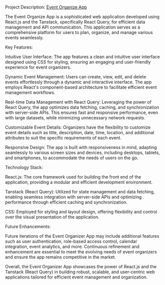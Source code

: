 Project Description: <a href="https://event-organize.netlify.app/">Event Organize App<a/>

The Event Organize App is a sophisticated web application developed using React.js and the Tanstack, specifically React Query, for efficient data management and API communication. This application serves as a comprehensive platform for users to plan, organize, and manage various events seamlessly.

Key Features:

Intuitive User Interface: The app features a clean and intuitive user interface designed using CSS for styling, ensuring an engaging and user-friendly experience for event organizers.

Dynamic Event Management: Users can create, view, edit, and delete events effortlessly through a dynamic and interactive interface. The app employs React's component-based architecture to facilitate efficient event management workflows.

Real-time Data Management with React Query: Leveraging the power of React Query, the app optimizes data fetching, caching, and synchronization with server-side APIs. This ensures fast and responsive performance, even with large datasets, while minimizing unnecessary network requests.

Customizable Event Details: Organizers have the flexibility to customize event details such as title, description, date, time, location, and additional attributes to suit the specific requirements of each event.


Responsive Design: The app is built with responsiveness in mind, adapting seamlessly to various screen sizes and devices, including desktops, tablets, and smartphones, to accommodate the needs of users on the go.

Technology Stack:

React.js: The core framework used for building the front end of the application, providing a modular and efficient development environment.

Tanstack (React Query): Utilized for state management and data fetching, enabling seamless integration with server-side APIs and optimizing performance through efficient caching and synchronization.

CSS: Employed for styling and layout design, offering flexibility and control over the visual presentation of the application.

Future Enhancements:

Future iterations of the Event Organizer App may include additional features such as user authentication, role-based access control, calendar integration, event analytics, and more. Continuous refinement and enhancement are essential to meet the evolving needs of event organizers and ensure the app remains competitive in the market.

Overall, the Event Organizer App showcases the power of React.js and the Tanstack (React Query) in building robust, scalable, and user-centric web applications tailored for efficient event management and organization.

